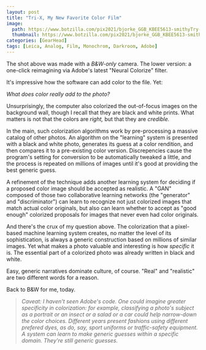 ```yaml
---
layout: post
title: "Tri-X, My New Favorite Color Film"
image:
  path: https://www.botzilla.com/pix2021/bjorke_GGB_KBEE5613-smithyTry-RGBsplit.jpg
  thumbnail: https://www.botzilla.com/pix2021/bjorke_GGB_KBEE5613-smithyTry-RGBsplit.jpg
categories: [GearHead]
tags: [Leica, Analog, Film, Monochrom, Darkroom, Adobe]
---
```


The shot above was made with a _B&amp;W-only_ camera. The lower version: a one-click reimagining via Adobe's latest "Neural Colorize" filter.

It's impressive how the software can add color to the file. Yet:

_What does color really add to the photo?_

<!--more-->

Unsurprisingly, the computer also colorized the out-of-focus images on the background wall, though I recall that they are black and white prints. What matters is not that the colors are _right,_ but that they are _credible._

In the main, such colorization algorithms work by pre-processing a massive catalog of other photos. An algorithm on the "learning" system is presented with a black and white photo, generates its guess at a color rendition, and then compares it to a pre-existing color version. Discrepencies cause the program's setting for conversion to be automatically tweaked a little, and the process is repeated on millions of images until it's good at providing the best generic guess.

A refinement of the technique adds another learning system for deciding if a proposed color image should be accepted as realistic. A "GAN" composed of those two collaborative learning networks (the "generator" and "discriminator") can learn to recognize not just colorized images that match actual color originals, but also can learn whether to accept as "good enough" colorized proposals for images that never even had color originals.

And there's the crux of my question above. The colorization that a pixel-based machine learning system creates, no matter the level of its sophistication, is always a generic construction based on millions of similar images. Yet what makes a photo valuable and interesting is how _specific_ it is. The essential part of a colorized photo was already written in black and white.

Easy, generic narratives dominate culture, of course. "Real" and "realistic" are two different words for a reason. 

Back to B&amp;W for me, today.

> _Caveat: I haven't seen Adobe's code. One could imagine greater specificity in colorization: for example, classifying a photo's subject as a portrait or an insect or a salad or a car could help narrow-down the color choices. Different years present fashions using different prefered dyes, as do, say, sport uniforms or traffic-safety equipment. A system can learn to make generic guesses within a specific domain. They're still generic guesses._
